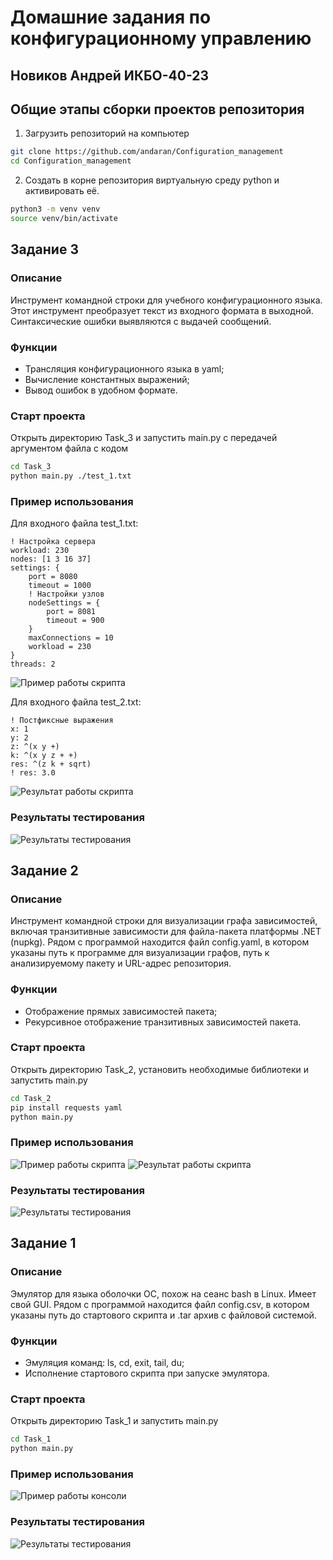 # Домашние задания по конфигурационному управлению
## Новиков Андрей ИКБО-40-23

## Общие этапы сборки проектов репозитория
1. Загрузить репозиторий на компьютер 
```bash 
git clone https://github.com/andaran/Configuration_management
cd Configuration_management
```
2. Создать в корне репозитория виртуальную среду python и активировать её.
```bash
python3 -m venv venv
source venv/bin/activate
```

## Задание 3

### Описание
Инструмент командной строки для учебного конфигурационного
языка. Этот инструмент преобразует текст из
входного формата в выходной. Синтаксические ошибки выявляются с выдачей
сообщений. 

### Функции
- Трансляция конфигурационного языка в yaml;
- Вычисление константных выражений;
- Вывод ошибок в удобном формате.

### Старт проекта
Открыть директорию Task_3 и запустить main.py с передачей аргументом файла с кодом
```bash
cd Task_3
python main.py ./test_1.txt
```

### Пример использования
Для входного файла test_1.txt:
```
! Настройка сервера
workload: 230
nodes: [1 3 16 37]
settings: {
    port = 8080
    timeout = 1000
    ! Настройки узлов
    nodeSettings = {
        port = 8081
        timeout = 900
    }
    maxConnections = 10
    workload = 230
}
threads: 2
```
![Пример работы скрипта](./Images/task3_img1.png)

Для входного файла test_2.txt:
```
! Постфиксные выражения
x: 1
y: 2
z: ^(x y +)
k: ^(x y z + +)
res: ^(z k + sqrt)
! res: 3.0
```
![Результат работы скрипта](./Images/task3_img2.png)

### Результаты тестирования
![Результаты тестирования](./Images/task3_img3.png)

## Задание 2

### Описание
Инструмент командной строки для визуализации графа зависимостей, включая транзитивные зависимости  для файла-пакета платформы .NET (nupkg). Рядом с программой находится файл config.yaml, в котором указаны путь к программе для визуализации графов, путь к анализируемому пакету и URL-адрес репозитория.

### Функции
- Отображение прямых зависимостей пакета;
- Рекурсивное отображение транзитивных зависимостей пакета.

### Старт проекта
Открыть директорию Task_2, установить необходимые библиотеки и запустить main.py
```bash
cd Task_2
pip install requests yaml
python main.py
```

### Пример использования
![Пример работы скрипта](./Images/task2_img1.png)
![Результат работы скрипта](./Images/task2_img2.png)

### Результаты тестирования
![Результаты тестирования](./Images/task2_img3.png)

## Задание 1

### Описание
Эмулятор для языка оболочки ОС, похож на сеанс bash в Linux. Имеет свой GUI. Рядом с программой находится файл config.csv, в котором указаны путь до стартового скрипта и .tar архив с файловой системой.

### Функции
- Эмуляция команд: ls, cd, exit, tail, du;
- Исполнение стартового скрипта при запуске эмулятора.

### Старт проекта
Открыть директорию Task_1 и запустить main.py
```bash
cd Task_1
python main.py
```

### Пример использования
![Пример работы консоли](./Images/task1_img1.png)

### Результаты тестирования
![Результаты тестирования](./Images/task1_img2.png)